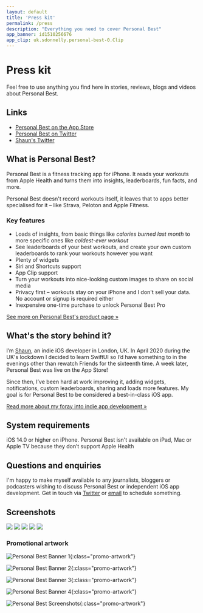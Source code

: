 ```yaml
---
layout: default
title: 'Press kit'
permalink: /press
description: "Everything you need to cover Personal Best"
app_banner: id1510256676
app_clip: uk.sdonnelly.personal-best-0.Clip
---
```


# Press kit

Feel free to use anything you find here in stories, reviews, blogs and videos about Personal Best.

## Links

* [Personal Best on the App Store](https://apps.apple.com/gb/app/personal-best-workouts/id1510256676)
* [Personal Best on Twitter](https://twitter.com/PersonalBestiOS)
* [Shaun's Twitter](https://twitter.com/shauneba)

## What is Personal Best?

Personal Best is a fitness tracking app for iPhone. It reads your workouts from Apple Health and turns them into insights, leaderboards, fun facts, and more.

Personal Best doesn't record workouts itself, it leaves that to apps better specialised for it – like Strava, Peloton and Apple Fitness.

### Key features


* Loads of insights, from basic things like _calories burned last month_ to more specific ones like _coldest-ever workout_
* See leaderboards of your best workouts, and create your own custom leaderboards to rank your workouts however you want
* Plenty of widgets
* Siri and Shortcuts support
* App Clip support
* Turn your workouts into nice-looking custom images to share on social media
* Privacy first – workouts stay on your iPhone and I don't sell your data. No account or signup is required either
* Inexpensive one-time purchase to unlock Personal Best Pro

[See more on Personal Best's product page &raquo;](/)

## What's the story behind it?

I’m [Shaun](https://twitter.com/shauneba), an indie iOS developer in London, UK. In April 2020 during the UK's lockdown I decided to learn SwiftUI so I’d have something to in the evenings other than rewatch Friends for the sixteenth time. A week later, Personal Best was live on the App Store!

Since then, I’ve been hard at work improving it, adding widgets, notifications, custom leaderboards, sharing and loads more features. My goal is for Personal Best to be considered a best-in-class iOS app.

[Read more about my foray into indie app development &raquo;](https://codakuma.com/2020-in-review/)

## System requirements

iOS 14.0 or higher on iPhone. Personal Best isn't available on iPad, Mac or Apple TV because they don’t support Apple Health

## Questions and enquiries

I'm happy to make myself available to any journalists, bloggers or podcasters wishing to discuss Personal Best or independent iOS app development. Get in touch via [Twitter](https://twitter.com/shauneba) or [email](mailto:shaun@getpersonalbest.com) to schedule something.

## Screenshots

<div class="promo-screenshots__wrapper">
  <img src="/assets/press-kit/screenshots/dashboard.png" class="promo-screenshots__screenshot">
  <img src="/assets/press-kit/screenshots/workouts.png" class="promo-screenshots__screenshot">
  <img src="/assets/press-kit/screenshots/workout.png" class="promo-screenshots__screenshot">
  <img src="/assets/press-kit/screenshots/heart-rate.png" class="promo-screenshots__screenshot">
  <img src="/assets/press-kit/screenshots/share.png" class="promo-screenshots__screenshot">
</div>

### Promotional artwork

![Personal Best Banner 1](/assets/press-kit/artwork/banner_1.png){:class="promo-artwork"}

![Personal Best Banner 2](/assets/press-kit/artwork/banner_2.png){:class="promo-artwork"}

![Personal Best Banner 3](/assets/press-kit/artwork/banner_3.png){:class="promo-artwork"}

![Personal Best Banner 4](/assets/press-kit/artwork/banner_4.png){:class="promo-artwork"}

![Personal Best Screenshots](/assets/press-kit/artwork/various-screenshots.png){:class="promo-artwork"}